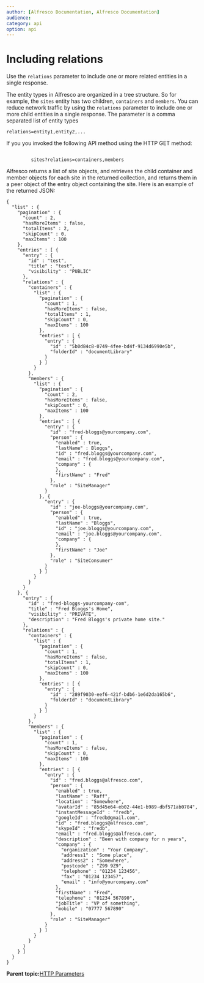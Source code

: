 ```yaml
---
author: [Alfresco Documentation, Alfresco Documentation]
audience: 
category: api
option: api
---
```


# Including relations

Use the `relations` parameter to include one or more related entities in a single response.

The entity types in Alfresco are organized in a tree structure. So for example, the `sites` entity has two children, `containers` and `members`. You can reduce network traffic by using the `relations` parameter to include one or more child entities in a single response. The parameter is a comma separated list of entity types

```
relations=entity1,entity2,...
```

If you you invoked the following API method using the HTTP GET method:

```

         sites?relations=containers,members
```

Alfresco returns a list of site objects, and retrieves the child container and member objects for each site in the returned collection, and returns them in a peer object of the entry object containing the site. Here is an example of the returned JSON:

```
{
  "list" : {
    "pagination" : {
      "count" : 2,
      "hasMoreItems" : false,
      "totalItems" : 2,
      "skipCount" : 0,
      "maxItems" : 100
    },
    "entries" : [ {
      "entry" : {
        "id" : "test",
        "title" : "test",
        "visibility" : "PUBLIC"
      },
      "relations" : {
        "containers" : {
          "list" : {
            "pagination" : {
              "count" : 1,
              "hasMoreItems" : false,
              "totalItems" : 1,
              "skipCount" : 0,
              "maxItems" : 100
            },
            "entries" : [ {
              "entry" : {
                "id" : "5b0d84c8-0749-4fee-bd4f-9134d6990e5b",
                "folderId" : "documentLibrary"
              }
            } ]
          }
        },
        "members" : {
          "list" : {
            "pagination" : {
              "count" : 2,
              "hasMoreItems" : false,
              "skipCount" : 0,
              "maxItems" : 100
            },
            "entries" : [ {
              "entry" : {
                "id" : "fred-bloggs@yourcompany.com",
                "person" : {
                  "enabled" : true,
                  "lastName" : Bloggs",
                  "id" : "fred.bloggs@yourcompany.com",
                  "email" : "fred.bloggs@yourcompany.com",
                  "company" : {
                  },
                  "firstName" : "Fred"
                },
                "role" : "SiteManager"
              }
            }, {
              "entry" : {
                "id" : "joe-bloggs@yourcompany.com",
                "person" : {
                  "enabled" : true,
                  "lastName" : "Bloggs",
                  "id" : "joe.bloggs@yourcompany.com",
                  "email" : "joe.bloggs@yourcompany.com",
                  "company" : {
                  },
                  "firstName" : "Joe"
                },
                "role" : "SiteConsumer"
              }
            } ]
          }
        }
      }
    }, {
      "entry" : {
        "id" : "fred-bloggs-yourcompany-com",
        "title" : "Fred Bloggs's Home",
        "visibility" : "PRIVATE",
        "description" : "Fred Bloggs's private home site."
      },
      "relations" : {
        "containers" : {
          "list" : {
            "pagination" : {
              "count" : 1,
              "hasMoreItems" : false,
              "totalItems" : 1,
              "skipCount" : 0,
              "maxItems" : 100
            },
            "entries" : [ {
              "entry" : {
                "id" : "289f9030-eef6-421f-bdb6-1e6d2da165b6",
                "folderId" : "documentLibrary"
              }
            } ]
          }
        },
        "members" : {
          "list" : {
            "pagination" : {
              "count" : 1,
              "hasMoreItems" : false,
              "skipCount" : 0,
              "maxItems" : 100
            },
            "entries" : [ {
              "entry" : {
                "id" : "fred.bloggs@alfresco.com",
                "person" : {
                  "enabled" : true,
                  "lastName" : "Raff",
                  "location" : "Somewhere",
                  "avatarId" : "85d45e64-eb02-44e1-b989-dbf571ab0704",
                  "instantMessageId" : "fredb",
                  "googleId" : "fredb@gmail.com",
                  "id" : "fred.bloggs@alfresco.com",
                  "skypeId" : "fredb",
                  "email" : "fred.bloggs@alfresco.com",
                  "description" : "Been with company for n years",
                  "company" : {
                    "organization" : "Your Company",
                    "address1" : "Some place",
                    "address2" : "Somewhere",
                    "postcode" : "Z99 9Z9",
                    "telephone" : "01234 123456",
                    "fax" : "01234 123457",
                    "email" : "info@yourcompany.com"
                  },
                  "firstName" : "Fred",
                  "telephone" : "01234 567890",
                  "jobTitle" : "VP of something",
                  "mobile" : "07777 567890"
                },
                "role" : "SiteManager"
              }
            } ]
          }
        }
      }
    } ]
  }
}
```

**Parent topic:**[HTTP Parameters](../../../pra/1/concepts/pra-parameters.md)

